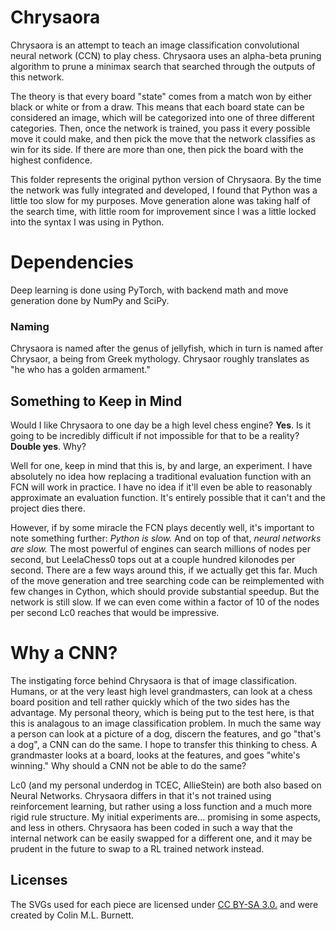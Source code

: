 # Chrysaora

Chrysaora is an attempt to teach an image classification convolutional neural network (CCN) to play chess. Chrysaora uses an alpha-beta pruning algorithm to prune a minimax search that searched through the outputs of this network. 

The theory is that every board "state" comes from a match won by either black or white or from a draw. This means that each board state can be considered an image, which will be categorized into one of three different categories. Then, once the network is trained, you pass it every possible move it could make, and then pick the move that the network classifies as win for its side. If there are more than one, then pick the board with the highest confidence.

This folder represents the original python version of Chrysaora. By the time the network was fully integrated and developed, I found that Python was a little too slow for my purposes. Move generation alone was taking half of the search time, with little room for improvement since I was a little locked into the syntax I was using in Python. 

# Dependencies
Deep learning is done using PyTorch, with backend math and move generation done by NumPy and SciPy.  

### Naming

Chrysaora is named after the genus of jellyfish, which in turn is named after Chrysaor, a being from Greek mythology. Chrysaor roughly translates as "he who has a golden armament."

## Something to Keep in Mind

Would I like Chrysaora to one day be a high level chess engine? **Yes**. Is it going to be incredibly difficult if not impossible for that to be a reality? **Double yes**. Why?

Well for one, keep in mind that this is, by and large, an experiment. I have absolutely no idea how replacing a traditional evaluation function with an FCN will work in practice. I have no idea if it'll even be able to reasonably approximate an evaluation function. It's entirely possible that it can't and the project dies there.

However, if by some miracle the FCN plays decently well, it's important to note something further: *Python is slow.* And on top of that, *neural networks are slow.* The most powerful of engines can search millions of nodes per second, but LeelaChess0 tops out at a couple hundred kilonodes per second. There are a few ways around this, if we actually get this far. Much of the move generation and tree searching code can be reimplemented with few changes in Cython, which should provide substantial speedup. But the network is still slow. If we can even come within a factor of 10 of the nodes per second Lc0 reaches that would be impressive.

# Why a CNN?
The instigating force behind Chrysaora is that of image classification. Humans, or at the very least high level grandmasters, can look at a chess board position and tell rather quickly which of the two sides has the advantage. My personal theory, which is being put to the test here, is that this is analagous to an image classification problem. In much the same way a person can look at a picture of a dog, discern the features, and go "that's a dog", a CNN can do the same. I hope to transfer this thinking to chess. A grandmaster looks at a board, looks at the features, and goes "white's winning." Why should a CNN not be able to do the same?

Lc0 (and my personal underdog in TCEC, AllieStein) are both also based on Neural Networks. Chrysaora differs in that it's not trained using reinforcement learning, but rather using a loss function and a much more rigid rule structure. My initial experiments are... promising in some aspects, and less in others. Chrysaora has been coded in such a way that the internal network can be easily swapped for a different one, and it may be prudent in the future to swap to a RL trained network instead. 

## Licenses
The SVGs used for each piece are licensed under [CC BY-SA 3.0.](https://creativecommons.org/licenses/by-sa/3.0/) and were created by Colin M.L. Burnett. 

